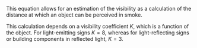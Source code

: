 This equation allows for an estimation of the visibility as
a calculation of the distance at which an object
can be perceived in smoke.

This calculation depends on a visibility coefficient $K$, which
is a function of the object. For light-emitting signs $K=8$,
whereas for light-reflecting signs or building components
in reflected light, $K=3$.

